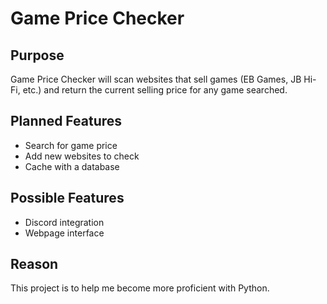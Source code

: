 # Game Price Checker

## Purpose
Game Price Checker will scan websites that sell games (EB Games, JB Hi-Fi, etc.) and return the current selling price for any game searched.

## Planned Features

* Search for game price
* Add new websites to check
* Cache with a database


## Possible Features

* Discord integration
* Webpage interface

## Reason

This project is to help me become more proficient with Python. 